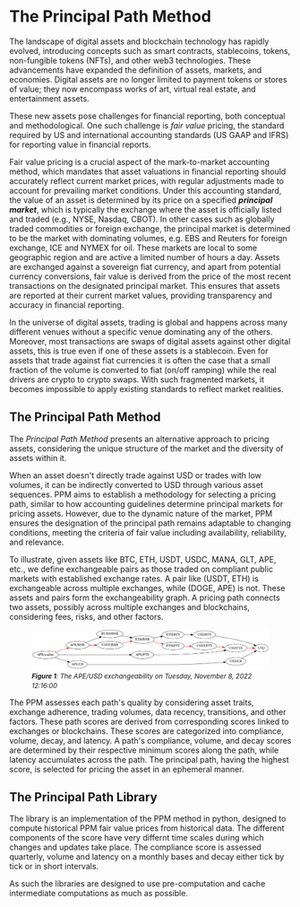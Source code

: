 # The Principal Path Method

The landscape of digital assets and blockchain technology has rapidly evolved, introducing concepts such as smart contracts, stablecoins, tokens, non-fungible tokens (NFTs), and other web3 technologies. These advancements have expanded the definition of assets, markets, and economies. Digital assets are no longer limited to payment tokens or stores of value; they now encompass works of art, virtual real estate, and entertainment assets.

These new assets pose challenges for financial reporting, both conceptual and methodological. One such challenge is _fair value_ pricing, the standard required by US and international accounting standards (US GAAP and IFRS) for reporting value in financial reports.

Fair value pricing is a crucial aspect of the mark-to-market accounting method, which mandates that asset valuations in financial reporting should accurately reflect current market prices, with regular adjustments made to account for prevailing market conditions. Under this accounting standard, the value of an asset is determined by its price on a specified **_principal market_**, which is typically the exchange where the asset is officially listed and traded (e.g., NYSE, Nasdaq, CBOT). In other cases such as globally traded commodities or foreign exchange, the principal market is determined to be the market with dominating volumes, e.g. EBS and Reuters for foreign exchange, ICE and NYMEX for oil. These markets are local to some geographic region and are active a limited number of hours a day. Assets are exchanged against a sovereign fiat currency, and apart from potential currency conversions, fair value is derived from the price of the most recent transactions on the designated principal market. This ensures that assets are reported at their current market values, providing transparency and accuracy in financial reporting.

In the universe of digital assets, trading is global and happens across many different venues without a specific venue dominating any of the others. Moreover, most transactions are swaps of digital assets against other digital assets, this is true even if one of these assets is a stablecoin. Even for assets that trade against fiat currencies it is often the case that a small fraction of the volume is converted to fiat (on/off ramping) while the real drivers are crypto to crypto swaps. With such fragmented markets, it becomes impossible to apply existing standards to reflect market realities.

## The Principal Path Method

The _Principal Path Method_ presents an alternative approach to pricing assets, considering the unique structure of the market and the diversity of assets within it.

When an asset doesn't directly trade against USD or trades with low volumes, it can be indirectly converted to USD through various asset sequences. PPM aims to establish a methodology for selecting a pricing path, similar to how accounting guidelines determine principal markets for pricing assets. However, due to the dynamic nature of the market, PPM ensures the designation of the principal path remains adaptable to changing conditions, meeting the criteria of fair value including availability, reliability, and relevance.

To illustrate, given assets like BTC, ETH, USDT, USDC, MANA, GLT, APE, etc., we define exchangeable pairs as those traded on compliant public markets with established exchange rates. A pair like (USDT, ETH) is exchangeable across multiple exchanges, while (DOGE, APE) is not. These assets and pairs form the exchangeability graph. A pricing path connects two assets, possibly across multiple exchanges and blockchains, considering fees, risks, and other factors. 
<figure>
  <img src="figures/APE_1667909760.png" alt="APE_1667909760">
  <figcaption>
    <small><em><strong>Figure 1</strong>: The APE/USD exchangeability on Tuesday, November 8, 2022 12:16:00</em></small>
  </figcaption>
</figure>

 <bf><bf>

The PPM assesses each path's quality by considering asset traits, exchange adherence, trading volumes, data recency, transitions, and other factors. These path scores are derived from corresponding scores linked to exchanges or blockchains. These scores are categorized into compliance, volume, decay, and latency. A path's compliance, volume, and decay scores are determined by their respective minimum scores along the path, while latency accumulates across the path. The principal path, having the highest score, is selected for pricing the asset in an ephemeral manner.

<!-- [APE_1667909760](figures/APE_1667909760.png) -->

## The Principal Path Library
The library is an implementation of the PPM method in python, designed to compute historical PPM fair value prices from historical data. The different components of the score have very differnt time scales during which changes and updates take place. The compliance score is assessed quarterly, volume and latency on a monthly bases and decay either tick by tick or in short intervals. 

As such the libraries are designed to use pre-computation and cache intermediate computations as much as possible. 
